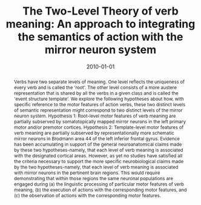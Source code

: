 ---
title: "The Two-Level Theory of verb meaning: An approach to integrating the semantics of action with the mirror neuron system"
date: 2010-01-01
authors_string: D. Kemmerer, J. Gonzalez-Castillo
authors:
   - D. Kemmerer
   - J. Gonzalez-Castillo
author_ids:
   - javier_gonzalez-castillo
journal: 'Brain and Language'
volume: 112
issue: 
pages: 54-76
book_title: ''
publisher: ''
abstract: "<p>Verbs have two separate levels of meaning. One level reflects the uniqueness of every verb and is called the 'root'. The other level consists of a more austere representation that is shared by all the verbs in a given class and is called the 'event structure template'. We explore the following hypotheses about how, with specific reference to the motor features of action verbs, these two distinct levels of semantic representation might correspond to two distinct levels of the mirror neuron system. Hypothesis 1: Root-level motor features of verb meaning are partially subserved by somatotopically mapped mirror neurons in the left primary motor and/or premotor cortices. Hypothesis 2: Template-level motor features of verb meaning are partially subserved by representationally more schematic mirror neurons in Brodmann area 44 of the left inferior frontal gyrus. Evidence has been accumulating in support of the general neuroanatomical claims made by these two hypotheses-namely, that each level of verb meaning is associated with the designated cortical areas. However, as yet no studies have satisfied all the criteria necessary to support the more specific neurobiological claims made by the two hypotheses-namely, that each level of verb meaning is associated with mirror neurons in the pertinent brain regions. This would require demonstrating that within those regions the same neuronal populations are engaged during (a) the linguistic processing of particular motor features of verb meaning, (b) the execution of actions with the corresponding motor features, and (c) the observation of actions with the corresponding motor features.</p>"
project_id: 
paper_url: 
doi: 
data_loc: ''
code_loc: ''
file: '/assets/publications//assets/publications/'
file_name: '/assets/publications/'
type: journal_article
pub_str: ' (2010) Brain and Language 112: 54-76'
layout: publication 
---
